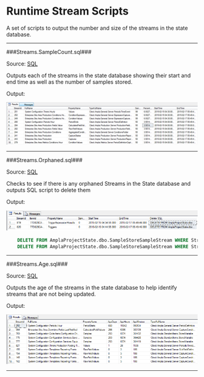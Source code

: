 Runtime Stream Scripts
===

A set of scripts to output the number and size of the streams in the state database.

----------

###Streams.SampleCount.sql###

Source: [SQL](Streams.SampleCount.sql)

Outputs each of the streams in the state database showing their start and end time as well as the number of samples stored.

Output:

![SQL Output](../../images/streams/Streams.SampleCount.png)

----------

###Streams.Orphaned.sql###

Source: [SQL](Streams.Orphaned.sql)

Checks to see if there is any orphaned Streams in the State database and outputs SQL script to delete them

Output:

![SQL Output](../../images/streams/Streams.Orphaned.png)

```sql
	DELETE FROM AmplaProjectState.dbo.SampleStoreSampleStream WHERE StreamId=819
	DELETE FROM AmplaProjectState.dbo.SampleStoreSampleStream WHERE StreamId=820
```
----------

###Streams.Age.sql###

Source: [SQL](Streams.Age.sql)

Outputs the age of the streams in the state database to help identify streams that are not being updated.

Output:

![SQL Output](../../images/streams/Streams.Age.png)

----------